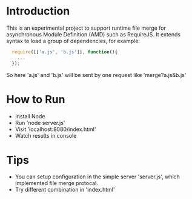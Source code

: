 # Introduction

  This is an experimental project to support runtime file merge for asynchronous Module Definition (AMD) such as RequireJS.
  It extends syntax to load a group of dependencies, for example:

```js
  require([['a.js', 'b.js']], function(){
    ...
  });
```

  So here 'a.js' and 'b.js' will be sent by one request like 'merge?a.js&b.js'

# How to Run

  * Install Node
  * Run 'node server.js'
  * Visit 'localhost:8080/index.html'
  * Watch results in console 

# Tips
    
  * You can setup configuration in the simple server 'server.js', which implemented file merge protocal.
  * Try different combination in 'index.html'  